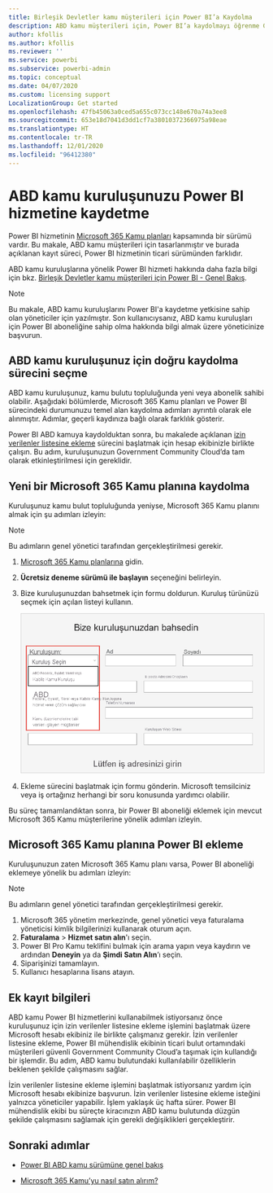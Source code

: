 ```yaml
---
title: Birleşik Devletler kamu müşterileri için Power BI’a Kaydolma
description: ABD kamu müşterileri için, Power BI’a kaydolmayı öğrenme Government Community Cloud’dur.
author: kfollis
ms.author: kfollis
ms.reviewer: ''
ms.service: powerbi
ms.subservice: powerbi-admin
ms.topic: conceptual
ms.date: 04/07/2020
ms.custom: licensing support
LocalizationGroup: Get started
ms.openlocfilehash: 47fb45063a0ced5a655c073cc148e670a74a3ee8
ms.sourcegitcommit: 653e18d7041d3dd1cf7a38010372366975a98eae
ms.translationtype: HT
ms.contentlocale: tr-TR
ms.lasthandoff: 12/01/2020
ms.locfileid: "96412380"
---
```

# <a name="enroll-your-us-government-organization-in-the-power-bi-service"></a>ABD kamu kuruluşunuzu Power BI hizmetine kaydetme

Power BI hizmetinin [Microsoft 365 Kamu planları](https://www.microsoft.com/microsoft-365/government/compare-office-365-government-plans?rtc=1) kapsamında bir sürümü vardır. Bu makale, ABD kamu müşterileri için tasarlanmıştır ve burada açıklanan kayıt süreci, Power BI hizmetinin ticari sürümünden farklıdır.

ABD kamu kuruluşlarına yönelik Power BI hizmeti hakkında daha fazla bilgi için bkz. [Birleşik Devletler kamu müşterileri için Power BI - Genel Bakış](service-govus-overview.md).

> [!NOTE]
> Bu makale, ABD kamu kuruluşlarını Power BI'a kaydetme yetkisine sahip olan yöneticiler için yazılmıştır. Son kullanıcıysanız, ABD kamu kuruluşları için Power BI aboneliğine sahip olma hakkında bilgi almak üzere yöneticinize başvurun.
> 
> 

## <a name="select-the-right-sign-up-process-for-your-us-government-organization"></a>ABD kamu kuruluşunuz için doğru kaydolma sürecini seçme

ABD kamu kuruluşunuz, kamu bulutu topluluğunda yeni veya abonelik sahibi olabilir. Aşağıdaki bölümlerde, Microsoft 365 Kamu planları ve Power BI sürecindeki durumunuzu temel alan kaydolma adımları ayrıntılı olarak ele alınmıştır. Adımlar, geçerli kaydınıza bağlı olarak farklılık gösterir.

Power BI ABD kamuya kaydolduktan sonra, bu makalede açıklanan [izin verilenler listesine ekleme](#additional-signup-information) sürecini başlatmak için hesap ekibinizle birlikte çalışın. Bu adım, kuruluşunuzun Government Community Cloud’da tam olarak etkinleştirilmesi için gereklidir.

## <a name="sign-up-for-a-new-microsoft-365-government-plan"></a>Yeni bir Microsoft 365 Kamu planına kaydolma

Kuruluşunuz kamu bulut topluluğunda yeniyse, Microsoft 365 Kamu planını almak için şu adımları izleyin:

> [!NOTE]
> Bu adımların genel yönetici tarafından gerçekleştirilmesi gerekir.
>

1. [Microsoft 365 Kamu planlarına](https://products.office.com/government/office-365-web-services-for-government) gidin.
2. **Ücretsiz deneme sürümü ile başlayın** seçeneğini belirleyin.
3. Bize kuruluşunuzdan bahsetmek için formu doldurun. Kuruluş türünüzü seçmek için açılan listeyi kullanın.

   ![Deneme kaydında kuruluş türünü seçme](media/service-govus-signup/gcc-trial-signup.png)

4. Ekleme sürecini başlatmak için formu gönderin. Microsoft temsilciniz veya iş ortağınız herhangi bir soru konusunda yardımcı olabilir.

Bu süreç tamamlandıktan sonra, bir Power BI aboneliği eklemek için mevcut Microsoft 365 Kamu müşterilerine yönelik adımları izleyin.

## <a name="add-power-bi-to-a-microsoft-365-government-plan"></a>Microsoft 365 Kamu planına Power BI ekleme

Kuruluşunuzun zaten Microsoft 365 Kamu planı varsa, Power BI aboneliği eklemeye yönelik bu adımları izleyin:

> [!NOTE]
> Bu adımların genel yönetici tarafından gerçekleştirilmesi gerekir.
> 
> 

1. Microsoft 365 yönetim merkezinde, genel yönetici veya faturalama yöneticisi kimlik bilgilerinizi kullanarak oturum açın.
2. **Faturalama** > **Hizmet satın alın**'ı seçin.
4. Power BI Pro Kamu teklifini bulmak için arama yapın veya kaydırın ve ardından **Deneyin** ya da **Şimdi Satın Alın**’ı seçin.
5. Siparişinizi tamamlayın.
6. Kullanıcı hesaplarına lisans atayın.

## <a name="additional-signup-information"></a>Ek kayıt bilgileri

ABD kamu Power BI hizmetlerini kullanabilmek istiyorsanız önce kuruluşunuz için izin verilenler listesine ekleme işlemini başlatmak üzere Microsoft hesabı ekibiniz ile birlikte çalışmanız gerekir. İzin verilenler listesine ekleme, Power BI mühendislik ekibinin ticari bulut ortamındaki müşterileri güvenli Government Community Cloud’a taşımak için kullandığı bir işlemdir. Bu adım, ABD kamu bulutundaki kullanılabilir özelliklerin beklenen şekilde çalışmasını sağlar. 

İzin verilenler listesine ekleme işlemini başlatmak istiyorsanız yardım için Microsoft hesabı ekibinize başvurun. İzin verilenler listesine ekleme isteğini yalnızca yöneticiler yapabilir. İşlem yaklaşık üç hafta sürer. Power BI mühendislik ekibi bu süreçte kiracınızın ABD kamu bulutunda düzgün şekilde çalışmasını sağlamak için gerekli değişiklikleri gerçekleştirir.


## <a name="next-steps"></a>Sonraki adımlar

* [Power BI ABD kamu sürümüne genel bakış](service-govus-overview.md)
- [Microsoft 365 Kamu’yu nasıl satın alırım?](/office365/servicedescriptions/office-365-platform-service-description/office-365-us-government/microsoft-365-government-how-to-buy#how-do-i-buy-microsoft-365-government)
